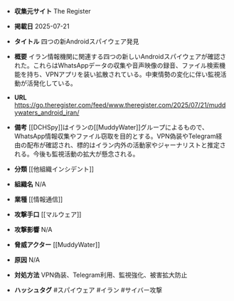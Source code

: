 - **収集元サイト**
The Register

- **掲載日**
2025-07-21

- **タイトル**
四つの新Androidスパイウェア発見

- **概要**
イラン情報機関に関連する四つの新しいAndroidスパイウェアが確認された。これらはWhatsAppデータの収集や音声映像の録音、ファイル検索機能を持ち、VPNアプリを装い拡散されている。中東情勢の変化に伴い監視活動が活発化している。

- **URL**
https://go.theregister.com/feed/www.theregister.com/2025/07/21/muddywaters_android_iran/

- **備考**
[[DCHSpy]]はイランの[[MuddyWater]]グループによるもので、WhatsApp情報収集やファイル窃取を目的とする。VPN偽装やTelegram経由の配布が確認され、標的はイラン内外の活動家やジャーナリストと推定される。今後も監視活動の拡大が懸念される。

- **分類**
[[他組織インシデント]]

- **組織名**
N/A

- **業種**
[[情報通信]]

- **攻撃手口**
[[マルウェア]]

- **攻撃影響**
N/A

- **脅威アクター**
[[MuddyWater]]

- **原因**
N/A

- **対処方法**
VPN偽装、Telegram利用、監視強化、被害拡大防止

- **ハッシュタグ**
#スパイウェア #イラン #サイバー攻撃
